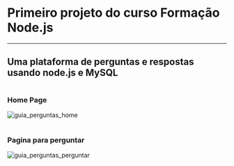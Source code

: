 <h1>Primeiro projeto do curso Formação Node.js</h1>
<hr>
<h2>Uma plataforma de perguntas e respostas usando node.js e MySQL</h2>

# <h3>Home Page</h3>
![guia_perguntas_home](https://user-images.githubusercontent.com/70342776/100653660-800cdd80-3327-11eb-9b2c-4bbc9dfff5e2.PNG)

# <h3>Pagina para perguntar</h3>
![guia_perguntas_perguntar](https://user-images.githubusercontent.com/70342776/100653867-c7936980-3327-11eb-981b-bc070aec11c9.PNG)

